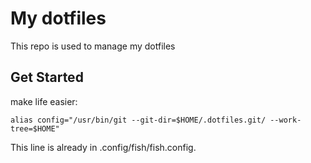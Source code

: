# My dotfiles

This repo is used to manage my dotfiles

## Get Started

make life easier:
```
alias config="/usr/bin/git --git-dir=$HOME/.dotfiles.git/ --work-tree=$HOME"
```
This line is already in .config/fish/fish.config.

